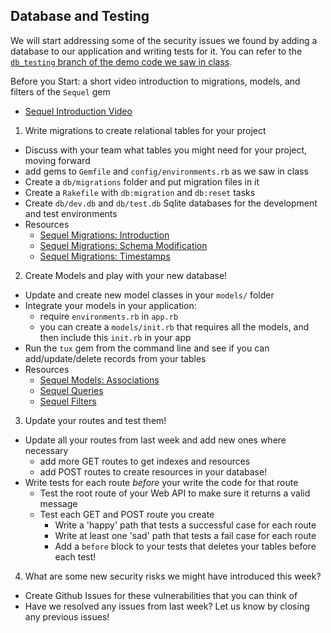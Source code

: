 ## Database and Testing

We will start addressing some of the security issues we found by adding a database to our application and writing tests for it. You can refer to the [`db_testing` branch of the demo code we saw in class](https://github.com/ISS-Security/configshare/tree/1_db_testing).

Before you Start: a short video introduction to migrations, models, and filters of the `Sequel` gem
  - [Sequel Introduction Video](http://www.rubytapas.com/episodes/179-Sequel)


1. Write migrations to create relational tables for your project
  - Discuss with your team what tables you might need for your project, moving forward
  - add gems to `Gemfile` and `config/environments.rb` as we saw in class
  - Create a `db/migrations` folder and put migration files in it
  - Create a `Rakefile` with `db:migration` and `db:reset` tasks
  - Create `db/dev.db` and `db/test.db` Sqlite databases for the development and test environments
  - Resources
    - [Sequel Migrations: Introduction](http://sequel.jeremyevans.net/rdoc/files/doc/migration_rdoc.html)
    - [Sequel Migrations: Schema Modification](http://sequel.jeremyevans.net/rdoc/files/doc/schema_modification_rdoc.html)
    - [Sequel Migrations: Timestamps](http://sequel.jeremyevans.net/rdoc-plugins/classes/Sequel/Plugins/Timestamps.html)
2. Create Models and play with your new database!
  - Update and create new model classes in your `models/` folder
  - Integrate your models in your application:
    - require `environments.rb` in `app.rb`
    - you can create a `models/init.rb` that requires all the models, and then include this `init.rb` in your app
  - Run the `tux` gem from the command line and see if you can add/update/delete records from your tables
  - Resources
    - [Sequel Models: Associations](http://sequel.jeremyevans.net/rdoc/files/doc/association_basics_rdoc.html)
    - [Sequel Queries](http://sequel.jeremyevans.net/rdoc/files/doc/querying_rdoc.html)
    - [Sequel Filters](http://sequel.jeremyevans.net/rdoc/files/doc/dataset_filtering_rdoc.html)
3. Update your routes and test them!
  - Update all your routes from last week and add new ones where necessary
    - add more GET routes to get indexes and resources
    - add POST routes to create resources in your database!
  - Write tests for each route *before* your write the code for that route
    - Test the root route of your Web API to make sure it returns a valid message
    - Test each GET and POST route you create
      - Write a 'happy' path that tests a successful case for each route
      - Write at least one 'sad' path that tests a fail case for each route
      - Add a `before` block to your tests that deletes your tables before each test!
4. What are some new security risks we might have introduced this week?
  - Create Github Issues for these vulnerabilities that you can think of
  - Have we resolved any issues from last week? Let us know by closing any previous issues!
